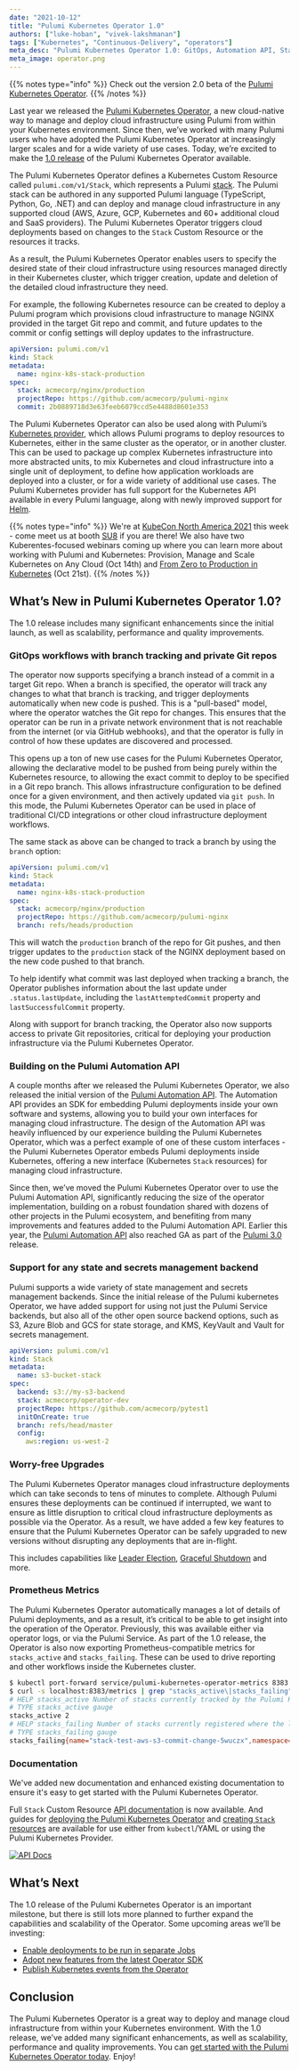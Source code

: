 ```yaml
---
date: "2021-10-12"
title: "Pulumi Kubernetes Operator 1.0"
authors: ["luke-hoban", "vivek-lakshmanan"]
tags: ["Kubernetes", "Continuous-Delivery", "operators"]
meta_desc: "Pulumi Kubernetes Operator 1.0: GitOps, Automation API, State Backends, Safe Upgrades and Metrics"
meta_image: operator.png
---
```

{{% notes type="info" %}}
Check out the version 2.0 beta of the [Pulumi Kubernetes Operator](/blog/pulumi-kubernetes-operator-2-0/).
{{% /notes %}}

Last year we released the [Pulumi Kubernetes Operator](/blog/pulumi-kubernetes-operator/), a new cloud-native way to manage and deploy cloud infrastructure using Pulumi from within your Kubernetes environment. Since then, we’ve worked with many Pulumi users who have adopted the Pulumi Kubernetes Operator at increasingly larger scales and for a wide variety of use cases. Today, we’re excited to make the [1.0 release](https://github.com/pulumi/pulumi-kubernetes-operator/releases/tag/v1.0.0) of the Pulumi Kubernetes Operator available.

The Pulumi Kubernetes Operator defines a Kubernetes Custom Resource called `pulumi.com/v1/Stack`, which represents a Pulumi [stack](/docs/concepts/stack/). The Pulumi stack can be authored in any supported Pulumi language (TypeScript, Python, Go, .NET) and can deploy and manage cloud infrastructure in any supported cloud (AWS, Azure, GCP, Kubernetes and 60+ additional cloud and SaaS providers). The Pulumi Kubernetes Operator triggers cloud deployments based on changes to the `Stack` Custom Resource or the resources it tracks.

As a result, the Pulumi Kubernetes Operator enables users to specify the desired state of their cloud infrastructure using resources managed directly in their Kubernetes cluster, which trigger creation, update and deletion of the detailed cloud infrastructure they need.

<!--more-->

For example, the following Kubernetes resource can be created to deploy a Pulumi program which provisions cloud infrastructure to manage NGINX provided in the target Git repo and commit, and future updates to the commit or config settings will deploy updates to the infrastructure.

```yaml
apiVersion: pulumi.com/v1
kind: Stack
metadata:
  name: nginx-k8s-stack-production
spec:
  stack: acmecorp/nginx/production
  projectRepo: https://github.com/acmecorp/pulumi-nginx
  commit: 2b0889718d3e63feeb6079ccd5e4488d8601e353
```

The Pulumi Kubernetes Operator can also be used along with Pulumi’s [Kubernetes provider](/registry/packages/kubernetes/), which allows Pulumi programs to deploy resources to Kubernetes, either in the same cluster as the operator, or in another cluster. This can be used to package up complex Kubernetes infrastructure into more abstracted units, to mix Kubernetes and cloud infrastructure into a single unit of deployment, to define how application workloads are deployed into a cluster, or for a wide variety of additional use cases. The Pulumi Kubernetes provider has full support for the Kubernetes API available in every Pulumi language, along with newly improved support for [Helm](/blog/full-access-to-helm-features-through-new-helm-release-resource-for-kubernetes/).

{{% notes type="info" %}}
We're at [KubeCon North America 2021](https://events.linuxfoundation.org/kubecon-cloudnativecon-north-america/) this week - come meet us at booth [SU8](https://events.linuxfoundation.org/wp-content/uploads/2021/10/KubeCon_NA_2021_Collateral_17x11_v2.pdf) if you are there! We also have two Kuberentes-focused webinars coming up where you can learn more about working with Pulumi and Kubernetes: Provision, Manage and Scale Kubernetes on Any Cloud (Oct 14th) and [From Zero to Production in Kubernetes](/resources/from-zero-to-production-in-kubernetes/) (Oct 21st).
{{% /notes %}}

## What’s New in Pulumi Kubernetes Operator 1.0?

The 1.0 release includes many significant enhancements since the initial launch, as well as scalability, performance and quality improvements.

### GitOps workflows with branch tracking and private Git repos

The operator now supports specifying a branch instead of a commit in a target Git repo. When a branch is specified, the operator will track any changes to what that branch is tracking, and trigger deployments automatically when new code is pushed. This is a "pull-based" model, where the operator watches the Git repo for changes. This ensures that the operator can be run in a private network environment that is not reachable from the internet (or via GitHub webhooks), and that the operator is fully in control of how these updates are discovered and processed.

This opens up a ton of new use cases for the Pulumi Kubernetes Operator, allowing the declarative model to be pushed from being purely within the Kubernetes resource, to allowing the exact commit to deploy to be specified in a Git repo branch. This allows infrastructure configuration to be defined once for a given environment, and then actively updated via `git push`. In this mode, the Pulumi Kubernetes Operator can be used in place of traditional CI/CD integrations or other cloud infrastructure deployment workflows.

The same stack as above can be changed to track a branch by using the `branch` option:

```yaml
apiVersion: pulumi.com/v1
kind: Stack
metadata:
  name: nginx-k8s-stack-production
spec:
  stack: acmecorp/nginx/production
  projectRepo: https://github.com/acmecorp/pulumi-nginx
  branch: refs/heads/production
```

This will watch the `production` branch of the repo for Git pushes, and then trigger updates to the `production` stack of the NGINX deployment based on the new code pushed to that branch.

To help identify what commit was last deployed when tracking a branch, the Operator publishes information about the last update under `.status.lastUpdate`, including the `lastAttemptedCommit` property and `lastSuccessfulCommit` property.

Along with support for branch tracking, the Operator also now supports access to private Git repositories, critical for deploying your production infrastructure via the Pulumi Kubernetes Operator.

### Building on the Pulumi Automation API

A couple months after we released the Pulumi Kubernetes Operator, we also released the initial version of the [Pulumi Automation API](/docs/using-pulumi/automation-api/). The Automation API provides an SDK for embedding Pulumi deployments inside your own software and systems, allowing you to build your own interfaces for managing cloud infrastructure. The design of the Automation API was heavily influenced by our experience building the Pulumi Kubernetes Operator, which was a perfect example of one of these custom interfaces - the Pulumi Kubernetes Operator embeds Pulumi deployments inside Kubernetes, offering a new interface (Kubernetes `Stack` resources) for managing cloud infrastructure.

Since then, we’ve moved the Pulumi Kubernetes Operator over to use the Pulumi Automation API, significantly reducing the size of the operator implementation, building on a robust foundation shared with dozens of other projects in the Pulumi ecosystem, and benefiting from many improvements and features added to the Pulumi Automation API. Earlier this year, the [Pulumi Automation API](/blog/pulumiup-automation-api-ga/) also reached GA as part of the [Pulumi 3.0](/blog/pulumi-3-0/) release.

### Support for any state and secrets management backend

Pulumi supports a wide variety of state management and secrets management backends. Since the initial release of the Pulumi kubernetes Operator, we have added support for using not just the Pulumi Service backends, but also all of the other open source backend options, such as S3, Azure Blob and GCS for state storage, and KMS, KeyVault and Vault for secrets management.

```yaml
apiVersion: pulumi.com/v1
kind: Stack
metadata:
  name: s3-bucket-stack
spec:
  backend: s3://my-s3-backend
  stack: acmecorp/operator-dev
  projectRepo: https://github.com/acmecorp/pytest1
  initOnCreate: true
  branch: refs/head/master
  config:
    aws:region: us-west-2
```

### Worry-free Upgrades

The Pulumi Kubernetes Operator manages cloud infrastructure deployments which can take seconds to tens of minutes to complete. Although Pulumi ensures these deployments can be continued if interrupted, we want to ensure as little disruption to critical cloud infrastructure deployments as possible via the Operator. As a result, we have added a few key features to ensure that the Pulumi Kubernetes Operator can be safely upgraded to new versions without disrupting any deployments that are in-flight.

This includes capabilities like [Leader Election](https://sdk.operatorframework.io/docs/building-operators/golang/advanced-topics/#leader-with-lease), [Graceful Shutdown](https://pkg.go.dev/sigs.k8s.io/controller-runtime/pkg/manager#Options) and more.

### Prometheus Metrics

The Pulumi Kubernetes Operator automatically manages a lot of details of Pulumi deployments, and as a result, it’s critical to be able to get insight into the operation of the Operator. Previously, this was available either via operator logs, or via the Pulumi Service. As part of the 1.0 release, the Operator is also now exporting Prometheus-compatible metrics for `stacks_active` and `stacks_failing`. These can be used to drive reporting and other workflows inside the Kubernetes cluster.

```bash
$ kubectl port-forward service/pulumi-kubernetes-operator-metrics 8383:8383 &
$ curl -s localhost:8383/metrics | grep "stacks_active\|stacks_failing"
# HELP stacks_active Number of stacks currently tracked by the Pulumi Kubernetes Operator
# TYPE stacks_active gauge
stacks_active 2
# HELP stacks_failing Number of stacks currently registered where the last reconcile failed
# TYPE stacks_failing gauge
stacks_failing{name="stack-test-aws-s3-commit-change-5wuczx",namespace="default"} 1
```

### Documentation

We've added new documentation and enhanced existing documentation to ensure it's easy to get started with the Pulumi Kubernetes Operator.

Full `Stack` Custom Resource [API documentation](https://github.com/pulumi/pulumi-kubernetes-operator/blob/master/docs/stacks.md) is now available.  And guides for [deploying the Pulumi Kubernetes Operator](https://github.com/pulumi/pulumi-kubernetes-operator#deploy-the-operator) and [creating `Stack` resources](https://github.com/pulumi/pulumi-kubernetes-operator#deploy-the-operator) are available for use either from `kubectl`/YAML or using the Pulumi Kubernetes Provider.

[![API Docs](./docs.png)](https://github.com/pulumi/pulumi-kubernetes-operator/blob/master/docs/stacks.md)

## What’s Next

The 1.0 release of the Pulumi Kubernetes Operator is an important milestone, but there is still lots more planned to further expand the capabilities and scalability of the Operator. Some upcoming areas we’ll be investing:

* [Enable deployments to be run in separate Jobs](https://github.com/pulumi/pulumi-kubernetes-operator/issues/78)
* [Adopt new features from the latest Operator SDK](https://github.com/pulumi/pulumi-kubernetes-operator/issues/212)
* [Publish Kubernetes events from the Operator](https://github.com/pulumi/pulumi-kubernetes-operator/issues/73)

## Conclusion

The Pulumi Kubernetes Operator is a great way to deploy and manage cloud infrastructure from within your Kubernetes environment. With the 1.0 release, we’ve added many significant enhancements, as well as scalability, performance and quality improvements. You can [get started with the Pulumi Kubernetes Operator today](/docs/iac/packages-and-automation/continuous-delivery/pulumi-kubernetes-operator/). Enjoy!
